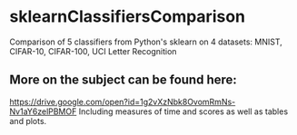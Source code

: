 # sklearnClassifiersComparison
Comparison of 5 classifiers from Python's sklearn on 4 datasets: MNIST, CIFAR-10, CIFAR-100, UCI Letter Recognition

## More on the subject can be found here:
https://drive.google.com/open?id=1g2vXzNbk8OvomRmNs-Nv1aY6zelPBMOF
Including measures of time and scores as well as tables and plots.
